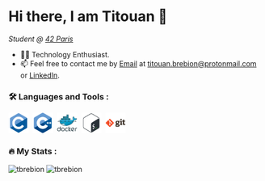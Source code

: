 <h1>Hi there, I am Titouan 👋</h1>

<p><em>Student @ <a href="https://42.fr">42 Paris</a></em></p>

- 👨‍💻 Technology Enthusiast.
- 📫 Feel free to contact me by [Email](mailto:titouan.brebion@protonmail.com) at titouan.brebion@protonmail.com or [LinkedIn](https://www.linkedin.com/in/titouan-brébion/).
 

### :hammer_and_wrench: Languages and Tools :
<div>
  <img src="https://github.com/devicons/devicon/blob/master/icons/c/c-original.svg" title="C" alt="C" width="40" height="40"/>&nbsp;
  <img src="https://github.com/devicons/devicon/blob/master/icons/cplusplus/cplusplus-original.svg" title="Cplusplus" alt="Cplusplus" width="40" height="40"/>&nbsp;
  <img src="https://github.com/devicons/devicon/blob/master/icons/docker/docker-original-wordmark.svg"  title="Docker" alt="docker" width="40" height="40"/>&nbsp;
  <img src="https://github.com/devicons/devicon/blob/master/icons/bash/bash-original.svg" title="Bash"  alt="Bash" width="40" height="40"/>&nbsp;
  <img src="https://github.com/devicons/devicon/blob/master/icons/git/git-original-wordmark.svg" title="Git" **alt="Git" width="40" height="40"/>
</div>

### :fire: My Stats :


<img src="https://github-readme-stats.vercel.app/api?username=tbrebion&show_icons=true&ayout=compact&count_private=true&theme=radical" alt="tbrebion" />

<img src="https://github-readme-stats.vercel.app/api/top-langs?username=tbrebion&show_icons=true&layout=compact&count_private=true&theme=radical" alt="tbrebion" />

<!--
